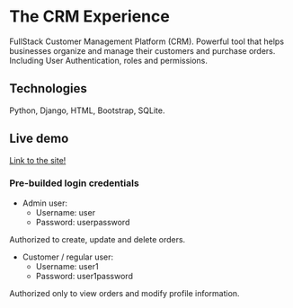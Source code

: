 # The CRM Experience

FullStack Customer Management Platform (CRM). Powerful tool that helps businesses organize and manage their customers and purchase orders. Including User Authentication, roles and permissions.

## Technologies

Python, Django, HTML, Bootstrap, SQLite.

## Live demo

[Link to the site!](https://the-crm-experience.onrender.com)

### Pre-builded login credentials

- Admin user:
  - Username: user
  - Password: userpassword

Authorized to create, update and delete orders.

- Customer / regular user:
  - Username: user1
  - Password: user1password

Authorized only to view orders and modify profile information.
